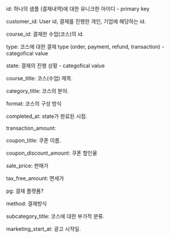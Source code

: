 
id: 하나의 샘플 (결재내역)에 대한 유니크한 아이디 - primary key

customer_id: User id, 결재를 진행한 개인, 기업에 해당하는 id.

course_id: 결재한 수업(코스)의 id.

type: 코스에 대한 결재 type (order, payment, refund, transaction) - categofical value

state: 결재의 진행 상황 - categofical value

course_title: 코스(수업) 제목.

category_title: 코스의 분야.

format: 코스의 구성 방식

completed_at: state가 완료된 시점.

transaction_amount:

coupon_title: 쿠폰 이름.

coupon_discount_amount: 쿠폰 할인율

sale_price: 판매가

tax_free_amount: 면세가

pg: 결재 플랫폼?

method: 결재방식

subcategory_title: 코스에 대한 부가적 분류.

marketing_start_at: 광고 시작일.
